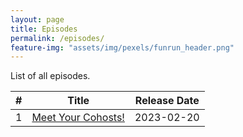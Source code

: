 ```yaml
---
layout: page
title: Episodes
permalink: /episodes/
feature-img: "assets/img/pexels/funrun_header.png"
---
```


List of all episodes.

|   #   |                                    Title                                     | Release Date |
| :---: | :--------------------------------------------------------------------------: | :----------: |
|   1   | [Meet Your Cohosts!](https://runforthefunofit.com/2023/02/20/Episode-1.html) |  2023-02-20  |
